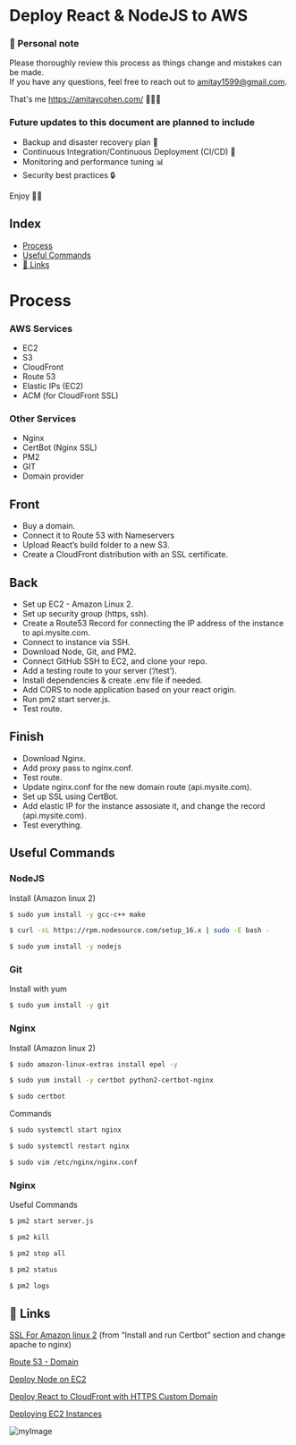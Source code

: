 
# Deploy React & NodeJS to AWS

### 👋 Personal note
Please thoroughly review this process as things change and mistakes can be made.  
If you have any questions, feel free to reach out to <amitay1599@gmail.com>.

That's me https://amitaycohen.com/ 🧑🏼‍🚀

###  Future updates to this document are planned to include
- Backup and disaster recovery plan 💾
- Continuous Integration/Continuous Deployment (CI/CD) 🤖
- Monitoring and performance tuning 📊
- Security best practices 🔒

Enjoy 🚀🚀


## Index

- [Process](#Process)
- [Useful Commands](#Useful-Commands)
- [🔗 Links](#-links)

# Process

### AWS Services
- EC2 
- S3 
- CloudFront 
- Route 53 
- Elastic IPs (EC2)
- ACM (for CloudFront SSL)


### Other Services
- Nginx  
- CertBot (Nginx SSL) 
- PM2 
- GIT
- Domain provider



## Front
* Buy a domain.
* Connect it to Route 53 with Nameservers
* Upload React’s build folder to a new S3.
* Create a CloudFront distribution with an SSL certificate.

## Back
* Set up EC2 - Amazon Linux 2.
* Set up security group (https, ssh).
* Create a Route53 Record for connecting the IP address of the instance to api.mysite.com.
* Connect to instance via SSH.
* Download Node, Git, and PM2.
* Connect GitHub SSH to EC2, and clone your repo.
* Add a testing route to your server (‘/test’).
* Install dependencies & create .env file if needed.
* Add CORS to node application based on your react origin.
* Run pm2 start server.js.
* Test route.


## Finish
* Download Nginx.
* Add proxy pass to nginx.conf.
* Test route.
* Update nginx.conf for the new domain route (api.mysite.com).
* Set up SSL using CertBot.
* Add elastic IP for the instance assosiate it, and  change the record (api.mysite.com).
* Test everything.



## Useful Commands


### NodeJS
Install (Amazon linux 2)

```bash
$ sudo yum install -y gcc-c++ make
```

```bash
$ curl -sL https://rpm.nodesource.com/setup_16.x | sudo -E bash -
```

```bash
$ sudo yum install -y nodejs
```


### Git
Install with yum

```bash
$ sudo yum install -y git
```



### Nginx

Install (Amazon linux 2)
```bash
$ sudo amazon-linux-extras install epel -y 
```

```bash
$ sudo yum install -y certbot python2-certbot-nginx
```

```bash
$ sudo certbot
```

Commands
```bash
$ sudo systemctl start nginx
```

```bash
$ sudo systemctl restart nginx
```

```bash
$ sudo vim /etc/nginx/nginx.conf
```



### Nginx

Useful Commands
```bash
$ pm2 start server.js 
```

```bash
$ pm2 kill 
```

```bash
$ pm2 stop all
```

```bash
$ pm2 status
```

```bash
$ pm2 logs
```


## 🔗 Links


[SSL For Amazon linux 2](https://docs.aws.amazon.com/AWSEC2/latest/UserGuide/SSL-on-amazon-linux-2.html#letsencrypt)
(from “Install and run Certbot” section and change apache to nginx)


[Route 53 - Domain  ](https://www.youtube.com/watch?v=jDz4j_kkyLA)

[Deploy Node on EC2](https://www.youtube.com/watch?v=_EBARqreeao)

[Deploy React to CloudFront with HTTPS Custom Domain](https://www.youtube.com/watch?v=lPVgfSXTE1Y&t=1s)

[Deploying EC2 Instances](https://www.youtube.com/watch?v=GEVbYQWWJkQ)



![myImage](https://media.giphy.com/media/XRB1uf2F9bGOA/giphy.gif)






